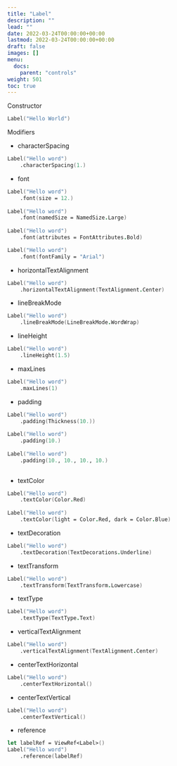 ```yaml
---
title: "Label"
description: ""
lead: ""
date: 2022-03-24T00:00:00+00:00
lastmod: 2022-03-24T00:00:00+00:00
draft: false
images: []
menu:
  docs:
    parent: "controls"
weight: 501
toc: true
---
```


Constructor

```fs
Label("Hello World")
```

Modifiers

- characterSpacing

```fs
Label("Hello word")
    .characterSpacing(1.)
```
- font

```fs
Label("Hello word")
    .font(size = 12.)
    
Label("Hello word")
    .font(namedSize = NamedSize.Large)
    
Label("Hello word")
    .font(attributes = FontAttributes.Bold)

Label("Hello word")
    .font(fontFamily = "Arial")
```

- horizontalTextAlignment

```fs
Label("Hello word")
    .horizontalTextAlignment(TextAlignment.Center)
```
- lineBreakMode

```fs
Label("Hello word")
    .lineBreakMode(LineBreakMode.WordWrap)
```
- lineHeight

```fs
Label("Hello word")
    .lineHeight(1.5)
```
- maxLines

```fs
Label("Hello word")
    .maxLines(1)
```

- padding

```fs
Label("Hello word")
    .padding(Thickness(10.))
    
Label("Hello word")
    .padding(10.)
    
Label("Hello word")
    .padding(10., 10., 10., 10.)
    
```
- textColor

```fs
Label("Hello word")
    .textColor(Color.Red)
    
Label("Hello word")
    .textColor(light = Color.Red, dark = Color.Blue)
```
- textDecoration

```fs
Label("Hello word")
    .textDecoration(TextDecorations.Underline)
```
- textTransform

```fs
Label("Hello word")
    .textTransform(TextTransform.Lowercase)
```
- textType

```fs
Label("Hello word")
    .textType(TextType.Text)
```
- verticalTextAlignment

```fs
Label("Hello word")
    .verticalTextAlignment(TextAlignment.Center)
```
- centerTextHorizontal

```fs
Label("Hello word")
    .centerTextHorizontal()
```
- centerTextVertical

```fs
Label("Hello word")
    .centerTextVertical()
```
- reference

```fs
let labelRef = ViewRef<Label>()
Label("Hello word")
    .reference(labelRef)
```
